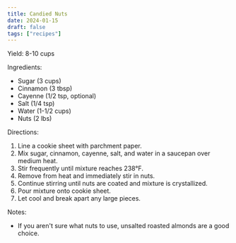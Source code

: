 ```yaml
---
title: Candied Nuts
date: 2024-01-15
draft: false
tags: ["recipes"]
---
```


Yield: 8-10 cups

Ingredients:
- Sugar (3 cups)
- Cinnamon (3 tbsp)
- Cayenne (1/2 tsp, optional)
- Salt (1/4 tsp)
- Water (1-1/2 cups)
- Nuts (2 lbs)

Directions:
1) Line a cookie sheet with parchment paper.
2) Mix sugar, cinnamon, cayenne, salt, and water in a saucepan over medium heat.
3) Stir frequently until mixture reaches 238°F.
4) Remove from heat and immediately stir in nuts.
5) Continue stirring until nuts are coated and mixture is crystallized.
6) Pour mixture onto cookie sheet.
7) Let cool and break apart any large pieces.

Notes:
- If you aren't sure what nuts to use, unsalted roasted almonds are a good choice.
